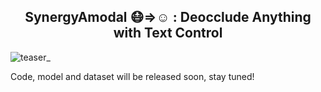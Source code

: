 <p align="center">
<!--   <h1 align="center"><img height="100" src="https://github.com/imlixinyang/director3d-page/raw/master/assets/icon.ico"></h1> -->
  <h2 align="center"> <b> SynergyAmodal 😷⇒☺️ </b>: Deocclude Anything with Text Control</h2>
  <p align="center">
<!--         <a href="https://arxiv.org/pdf/2406.17601"><img src='https://img.shields.io/badge/arXiv-Director3D-red?logo=arxiv' alt='Paper PDF'></a>
        <a href='https://imlixinyang.github.io/director3d-page'><img src='https://img.shields.io/badge/Project_Page-Director3D-green' alt='Project Page'></a>
        <a href='https://colab.research.google.com/drive/1LtnxgBU7k4gyymOWuonpOxjatdJ7AI8z?usp=sharing'><img src='https://img.shields.io/badge/Colab_Demo-Director3D-yellow?logo=googlecolab' alt='Project Page'></a> -->
</p>

![teaser_](https://github.com/user-attachments/assets/6f94e6b0-f26e-426b-aa84-7429f0f854b5)


Code, model and dataset will be released soon, stay tuned!
